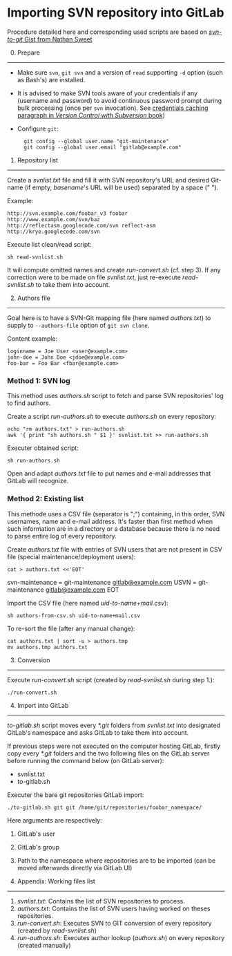 Importing SVN repository into GitLab
====================================

Procedure detailed here and corresponding used scripts are based on [_svn-to-git_ Gist from Nathan Sweet](https://gist.github.com/NathanSweet/7327535 "Migrates multiple SVN repos to GitHub, without anything fancy (no Ruby, no dependencies, no issues with Cygwin paths).")

0. Prepare
----------

* Make sure `svn`, `git svn` and a version of `read` supporting `-d` option (such as Bash's) are installed.
* It is advised to make SVN tools aware of your credentials if any (username and password) to avoid continuous password prompt during bulk processing (once per `svn` invocation).
See [credentials caching paragraph in _Version Control with Subversion_ book](http://svnbook.red-bean.com/nightly/en/svn.serverconfig.netmodel.html#svn.serverconfig.netmodel.credcache "Caching credentials"))
* Configure `git`:
    
        git config --global user.name "git-maintenance"
        git config --global user.email "gitlab@example.com"

1. Repository list
------------------

Create a _svnlist.txt_ file and fill it with SVN repository's URL and desired Git-name (if empty, _basename_'s URL will be used) separated by a space (" ").

Example:

    http://svn.example.com/foobar_v3 foobar
    http://www.example.com/svn/baz
    http://reflectasm.googlecode.com/svn reflect-asm
    http://kryo.googlecode.com/svn

Execute list clean/read script:

    sh read-svnlist.sh

It will compute omitted names and create _run-convert.sh_ (cf. step 3). If any correction were to be made on file _svnlist.txt_, just re-execute _read-svnlist.sh_ to take them into account.

2. Authors file
---------------

Goal here is to have a SVN-Git mapping file (here named _authors.txt_) to supply to `--authors-file` option of `git svn clone`.

Content example:

    loginname = Joe User <user@example.com>
    john-doe = John Doe <jdoe@example.com>
    foo-bar = Foo Bar <fbar@example.com>

### Method 1: SVN log

This method uses _authors.sh_ script to fetch and parse SVN repositories' log to find authors.

Create a script _run-authors.sh_ to execute _authors.sh_ on every repository:

    echo "rm authors.txt" > run-authors.sh
    awk '{ print "sh authors.sh " $1 }' svnlist.txt >> run-authors.sh

Executer obtained script:

    sh run-authors.sh

Open and adapt _authors.txt_ file to put names and e-mail addresses that GitLab will recognize.

### Method 2: Existing list

This methode uses a CSV file (separator is ";") containing, in this order, SVN usernames, name and e-mail address.
It's faster than first method when such information are in a directory or a database because there is no need to parse entire log of every repository.

Create _authors.txt_ file with entries of SVN users that are not present in CSV file (special maintenance/deployment users):

    cat > authors.txt <<'EOT'
svn-maintenance = git-maintenance <gitlab@example.com>
USVN = git-maintenance <gitlab@example.com>
EOT

Import the CSV file (here named _uid-to-name+mail.csv_):

    sh authors-from-csv.sh uid-to-name+mail.csv

To re-sort the file (after any manual change):

    cat authors.txt | sort -u > authors.tmp
    mv authors.tmp authors.txt

3. Conversion
-------------

Execute _run-convert.sh_ script (created by _read-svnlist.sh_ during step 1.):

    ./run-convert.sh

4. Import into GitLab
---------------------

_to-gitlab.sh_ script moves every _*.git_ folders from _svnlist.txt_ into designated GitLab's namespace and asks GitLab to take them into account.

If previous steps were not executed on the computer hosting GitLab, firstly copy every _*.git_ folders and the two following files on the GitLab server before running the command below (on GitLab server):

* svnlist.txt
* to-gitlab.sh

Executer the bare git repositories GitLab import:

    ./to-gitlab.sh git git /home/git/repositories/foobar_namespace/

Here arguments are respectively:

1. GitLab's user
2. GitLab's group
3. Path to the namespace where repositories are to be imported (can be moved afterwards directly via GitLab UI)

5. Appendix: Working files list
-------------------------------

1. _svnlist.txt_: Contains the list of SVN repositories to process.
2. _authors.txt_: Contains the list of SVN users having worked on theses repositories.
3. _run-convert.sh_: Executes SVN to GIT conversion of every repository (created by _read-svnlist.sh_)
4. _run-authors.sh_: Executes author lookup (_authors.sh_) on every repository (created manually)

